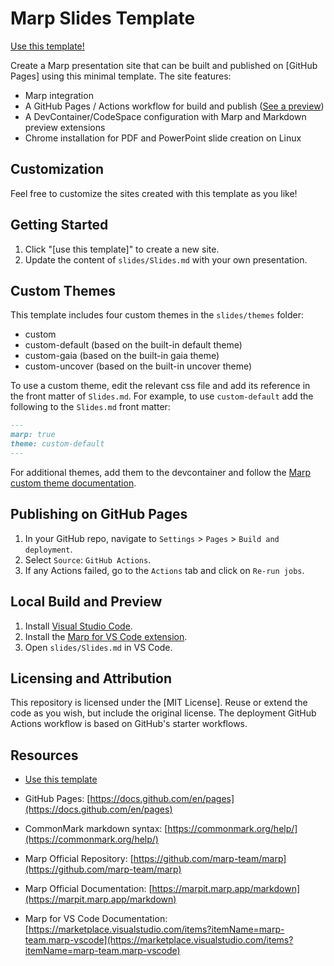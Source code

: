 # Marp Slides Template

[Use this template!](https://github.com/codebytes/marp-slides-template/generate)
  
Create a Marp presentation site that can be built and published on [GitHub Pages] using this minimal template. The site features:

- Marp integration
- A GitHub Pages / Actions workflow for build and publish ([See a preview](http://chris-ayers.com/marp-slides-template/))
- A DevContainer/CodeSpace configuration with Marp and Markdown preview extensions
- Chrome installation for PDF and PowerPoint slide creation on Linux

## Customization

Feel free to customize the sites created with this template as you like!

## Getting Started

1. Click "[use this template]" to create a new site.
2. Update the content of `slides/Slides.md` with your own presentation.

## Custom Themes

This template includes four custom themes in the `slides/themes` folder:

- custom
- custom-default (based on the built-in default theme)
- custom-gaia (based on the built-in gaia theme)
- custom-uncover (based on the built-in uncover theme)

To use a custom theme, edit the relevant css file and add its reference in the front matter of `Slides.md`. For example, to use `custom-default` add the following to the `Slides.md` front matter:

```markdown
---
marp: true
theme: custom-default
---
```

For additional themes, add them to the devcontainer and follow the [Marp custom theme documentation](https://marpit.marp.app/theme-css).

## Publishing on GitHub Pages

1. In your GitHub repo, navigate to `Settings` > `Pages` > `Build and deployment`.
2. Select `Source`: `GitHub Actions`.
3. If any Actions failed, go to the `Actions` tab and click on `Re-run jobs`.

## Local Build and Preview

1. Install [Visual Studio Code](https://code.visualstudio.com/).
2. Install the [Marp for VS Code extension](https://marketplace.visualstudio.com/items?itemName=marp-team.marp-vscode).
3. Open `slides/Slides.md` in VS Code.

## Licensing and Attribution

This repository is licensed under the [MIT License]. Reuse or extend the code as you wish, but include the original license. The deployment GitHub Actions workflow is based on GitHub's starter workflows.

## Resources

- [Use this template](https://github.com/codebytes/marp-slides-template/generate)

- GitHub Pages: [https://docs.github.com/en/pages](https://docs.github.com/en/pages)

- CommonMark markdown syntax: [https://commonmark.org/help/](https://commonmark.org/help/)

- Marp Official Repository: [https://github.com/marp-team/marp](https://github.com/marp-team/marp)
- Marp Official Documentation: [https://marpit.marp.app/markdown](https://marpit.marp.app/markdown)
- Marp for VS Code Documentation: [https://marketplace.visualstudio.com/items?itemName=marp-team.marp-vscode](https://marketplace.visualstudio.com/items?itemName=marp-team.marp-vscode)
